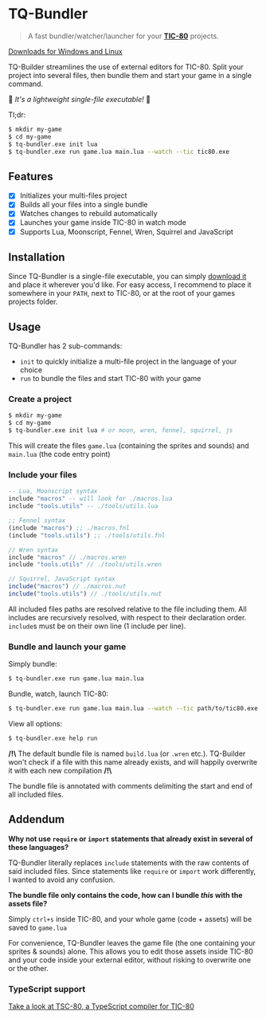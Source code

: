 # TQ-Bundler

> A fast bundler/watcher/launcher for your [**TIC-80**](https://tic80.com/) projects.

[Downloads for Windows and Linux](https://github.com/scambier/TQ-Bundler/releases)

TQ-Builder streamlines the use of external editors for TIC-80. Split your project into several files, then bundle them and start your game in a single command.

🎈&nbsp;_It's a lightweight single-file executable!_&nbsp;🎈

Tl;dr:
```bash
$ mkdir my-game
$ cd my-game
$ tq-bundler.exe init lua
$ tq-bundler.exe run game.lua main.lua --watch --tic tic80.exe
```

## Features

- [x] Initializes your multi-files project
- [x] Builds all your files into a single bundle
- [x] Watches changes to rebuild automatically
- [x] Launches your game inside TIC-80 in watch mode
- [x] Supports Lua, Moonscript, Fennel, Wren, Squirrel and JavaScript

## Installation

Since TQ-Bundler is a single-file executable, you can simply [download it](https://github.com/scambier/TQ-Bundler/releases) and place it wherever you'd like.
For easy access, I recommend to place it somewhere in your `PATH`, next to TIC-80, or at the root of your games projects folder.

## Usage

TQ-Bundler has 2 sub-commands:
- `init` to quickly initialize a multi-file project in the language of your choice
- `run` to bundle the files and start TIC-80 with your game

### Create a project

```bash
$ mkdir my-game
$ cd my-game
$ tq-bundler.exe init lua # or moon, wren, fennel, squirrel, js
```

This will create the files `game.lua` (containing the sprites and sounds) and `main.lua` (the code entry point)

### Include your files

```lua
-- Lua, Moonscript syntax
include "macros" -- will look for ./macros.lua
include "tools.utils" -- ./tools/utils.lua
```

```lisp
;; Fennel syntax
(include "macros") ;; ./macros.fnl
(include "tools.utils") ;; ./tools/utils.fnl
```

```c
// Wren syntax
include "macros" // ./macros.wren
include "tools.utils" // ./tools/utils.wren
```

```js
// Squirrel, JavaScript syntax
include("macros") // ./macros.nut
include("tools.utils") // ./tools/utils.nut
```

All included files paths are resolved relative to the file including them. All includes are recursively resolved, with respect to their declaration order. `include`s must be on their own line (1 include per line).

### Bundle and launch your game

Simply bundle:
```sh
$ tq-bundler.exe run game.lua main.lua
```

Bundle, watch, launch TIC-80:
```sh
$ tq-bundler.exe run game.lua main.lua --watch --tic path/to/tic80.exe
```

View all options:
```sh
$ tq-bundler.exe help run
```

**/!\\** The default bundle file is named `build.lua` (or `.wren` etc.). TQ-Builder won't check if a file with this name already exists, and will happily overwrite it with each new compilation **/!\\**

The bundle file is annotated with comments delimiting the start and end of all included files.

## Addendum

**Why not use `require` or `import` statements that already exist in several of these languages?**

TQ-Bundler literally replaces `include` statements with the raw contents of said included files. Since statements like `require` or `import` work differently, I wanted to avoid any confusion.

**The bundle file only contains the code, how can I bundle *this* with the assets file?**

Simply `ctrl+s` inside TIC-80, and your whole game (code + assets) will be saved to `game.lua`

For convenience, TQ-Bundler leaves the game file (the one containing your sprites & sounds) alone. This allows you to edit those assets inside TIC-80 and your code inside your external editor, without risking to overwrite one or the other.

### TypeScript support

[Take a look at TSC-80, a TypeScript compiler for TIC-80](https://github.com/scambier/tic80-typescript)